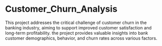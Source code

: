 # Customer_Churn_Analysis
This project addresses the critical challenge of customer churn in the banking industry, aiming to support improved customer satisfaction and long-term profitability. the project provides valuable insights into bank customer demographics, behavior, and churn rates across various factors.
